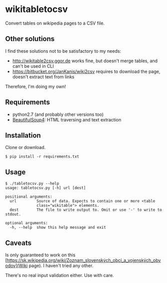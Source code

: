 # wikitabletocsv
Convert tables on wikipedia pages to a CSV file.


## Other solutions

I find these solutions not to be satisfactory to my needs:

 * http://wikitable2csv.ggor.de works fine, but doesn't merge tables, and can't be used in CLI
 * https://bitbucket.org/JanKanis/wiki2csv requires to download the page, doesn't extract text from links

Therefore, I'm doing my own!


## Requirements

 * python2.7 (and probably other versions too)
 * [BeautifulSoup4](https://www.crummy.com/software/BeautifulSoup/): HTML traversing and text extraction


## Installation

Clone or download.
```
$ pip install -r requirements.txt
```

## Usage

```
$ ./tabletocsv.py --help
usage: tabletocsv.py [-h] url [dest]

positional arguments:
  url         Source of data. Expects to contain one or more <table
              class="wikitable"> elements.
  dest        The file to write output to. Omit or use '-' to write to stdout.

optional arguments:
  -h, --help  show this help message and exit
```


## Caveats

Is only guaranteed to work on this [https://sk.wikipedia.org/wiki/Zoznam_slovenských_obcí_a_vojenských_obvodov](Wiki page). I haven't tried any other.

There's no real input validation either. Use with care.

